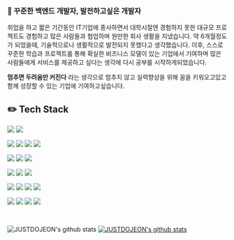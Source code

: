###  👋 꾸준한 백엔드 개발자, 발전하고싶은 개발자

취업을 하고 짧은 기간동안 IT기업에 종사하면서 대학시절엔 경험하지 못한 대규모 프로젝트도 경험하고 많은 사람들과 협업하며 원만한 회사 생활을 지냈습니다. 약 6개월정도가 되었을때, 기술적으로나 생활적으로 발전되지 못했다고 생각했습니다. 이후, 스스로 꾸준한 학습과 프로젝트를 통해 확실한 비즈니스 모델이 있는 기업에서 기여하며 많은 사람들에게 서비스를 제공하고 싶다는 생각에 다시 공부를 시작하게되었습니다.

**멈추면 두려움만 커진다** 라는 생각으로 멈추지 않고 실력향상을 위해 꿈을 키워오고있고 함께 성장할 수 있는 기업에 기여하고싶습니다.


## ✏️ Tech Stack
 <img src="https://img.shields.io/badge/Java-007396?style=for-the-badge&logo=Java&logoColor=white">  <img src="https://img.shields.io/badge/Python-3776AB?style=for-the-badge&logo=Python&logoColor=white">

<img src="https://img.shields.io/badge/html5-E34F26?style=for-the-badge&logo=html5&logoColor=white"> <img src="https://img.shields.io/badge/css-1572B6?style=for-the-badge&logo=css&logoColor=white"> <img src="https://img.shields.io/badge/jquery-0769AD?style=for-the-badge&logo=jquery&logoColor=white"> <img src="https://img.shields.io/badge/javascript-F7DF1E?style=for-the-badge&logo=javascript&logoColor=white"> 

<img src="https://img.shields.io/badge/oracle-F80000?style=for-the-badge&logo=Oracle&logoColor=white"> <img src="https://img.shields.io/badge/MySQL-4479A1?style=for-the-badge&logo=MySQL&logoColor=white"> <img src="https://img.shields.io/badge/PostgreSQL-4169E1?style=for-the-badge&logo=PostgreSQL&logoColor=white">

<img src="https://img.shields.io/badge/Spring-6DB33F?style=for-the-badge&logo=Spring&logoColor=white"> <img src="https://img.shields.io/badge/spring boot-6DB33F?style=for-the-badge&logo=springboot&logoColor=white"> <img src="https://img.shields.io/badge/spring security-6DB33F?style=for-the-badge&logo=spring security&logoColor=white">

 <img src="https://img.shields.io/badge/Apache Tomcat-F8DC75?style=for-the-badge&logo=Apache Tomcat&logoColor=white"> <img src="https://img.shields.io/badge/Apache Maven-C71A36?style=for-the-badge&logo=Apache Maven&logoColor=white"> <img src="https://img.shields.io/badge/Apache Jmeter-D22128?style=for-the-badge&logo=Apache Jmeter&logoColor=white"> <img src="https://img.shields.io/badge/Gradle-02303A?style=for-the-badge&logo=Gradle&logoColor=white">
 
<img src="https://img.shields.io/badge/Subversion-809CC9?style=for-the-badge&logo=Subversion&logoColor=white"> <img src="https://img.shields.io/badge/Jenkins-D24939?style=for-the-badge&logo=Jenkins&logoColor=white"> <img src="https://img.shields.io/badge/Git-F05032?style=for-the-badge&logo=Git&logoColor=white"> <img src="https://img.shields.io/badge/GitHub-181717?style=for-the-badge&logo=GitHub&logoColor=white">

<br>
<!--
![trophy](https://github-profile-trophy.vercel.app/?username=JUSTDOJEON) -->

![JUSTDOJEON's github stats](https://github-readme-stats.vercel.app/api?username=JUSTDOJEON&show_icons=true)
[![JUSTDOJEON's github stats](https://github-readme-stats.vercel.app/api/top-langs/?username=JUSTDOJEON&show_icons=true&hide_border=true&title_color=004386&icon_color=004386&layout=compact)](https://github.com/JustDoJeon)
